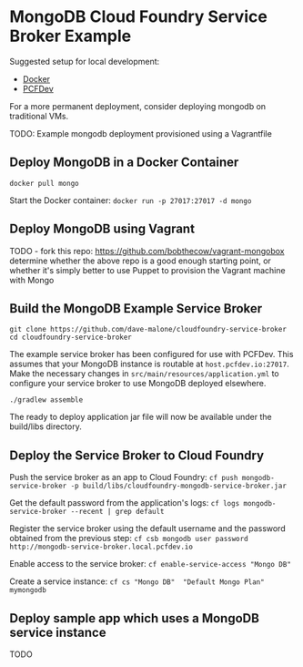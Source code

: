 MongoDB Cloud Foundry Service Broker Example
=======================

Suggested setup for local development:

* [Docker](https://www.docker.com/products/docker)
* [PCFDev](https://network.pivotal.io/products/pcfdev)

For a more permanent deployment, consider deploying mongodb on traditional VMs.

TODO: Example mongodb deployment provisioned using a Vagrantfile

## Deploy MongoDB in a Docker Container
`docker pull mongo`

Start the Docker container:
`docker run -p 27017:27017 -d mongo`


## Deploy MongoDB using Vagrant

TODO - fork this repo: https://github.com/bobthecow/vagrant-mongobox
determine whether the above repo is a good enough starting point, or whether
it's simply better to use Puppet to provision the Vagrant machine with Mongo

## Build the MongoDB Example Service Broker
`git clone https://github.com/dave-malone/cloudfoundry-service-broker`
`cd cloudfoundry-service-broker`

The example service broker has been configured for use with PCFDev. This assumes that your MongoDB instance is routable at `host.pcfdev.io:27017`. Make the necessary changes in `src/main/resources/application.yml` to configure your service broker to use MongoDB deployed elsewhere.

`./gradlew assemble`

The ready to deploy application jar file will now be available under the build/libs directory.

## Deploy the Service Broker to Cloud Foundry

Push the service broker as an app to Cloud Foundry:
`cf push mongodb-service-broker -p build/libs/cloudfoundry-mongodb-service-broker.jar`

Get the default password from the application's logs:
`cf logs mongodb-service-broker --recent | grep default`

Register the service broker using the default username and the password obtained from the previous step:
`cf csb mongodb user password http://mongodb-service-broker.local.pcfdev.io`

Enable access to the service broker:
`cf enable-service-access "Mongo DB"`

Create a service instance:
`cf cs "Mongo DB"  "Default Mongo Plan" mymongodb`


## Deploy sample app which uses a MongoDB service instance

TODO
